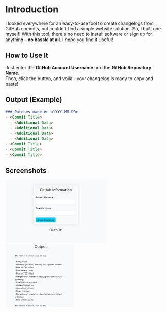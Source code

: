 # Introduction
I looked everywhere for an easy-to-use tool to create changelogs from GitHub commits, but couldn't find a simple website solution. So, I built one myself! With this tool, there's no need to install software or sign up for anything—**no hassle at all**. I hope you find it useful!

## How to Use It
Just enter the **GitHub Account Username** and the **GitHub Repository Name**.  
Then, click the button, and voilà—your changelog is ready to copy and paste!

## Output (Example)
```md
### Patches made on <YYYY-MM-DD>
- <Commit Title>
  - <Additional Data>
  - <Additional Data>
  - <Additional Data>
  - <Additional Data>
- <Commit Title>
- <Commit Title>
- <Commit Title>
```

## Screenshots
<p align="left">
  <img height="200" src="images/UI.png" alt="Initial Form">
  <img height="200" src="images/Generated.png" alt="Generated Changelog">
</p>

